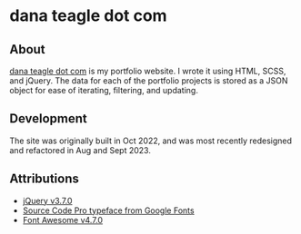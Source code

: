 # dana teagle dot com

## About
[dana teagle dot com](https://danateagle.com/) is my portfolio website. I wrote it using HTML, SCSS, and jQuery. The data for each of the portfolio projects is stored as a JSON object for ease of iterating, filtering, and updating.

## Development
The site was originally built in Oct 2022, and was most recently redesigned and refactored in Aug and Sept 2023.

## Attributions
- [jQuery v3.7.0](https://jquery.com/)
- [Source Code Pro typeface from Google Fonts](https://fonts.google.com/specimen/Source+Code+Pro)
- [Font Awesome v4.7.0](https://fontawesome.com/v4/icons/)